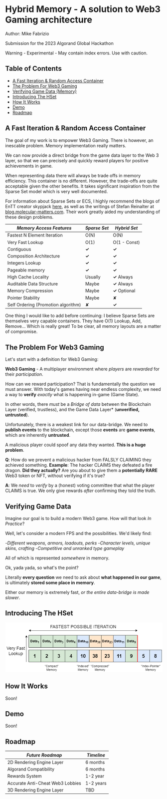 # Hybrid Memory - A solution to Web3 Gaming architecture

Author: Mike Fabrizio

Submission for the 2023 Algorand Global Hackathon

Warning - Experimental - May contain index errors. Use with caution. 

## Table of Contents

* [A Fast Iteration & Random Access Container](#A-Fast-Iteration-&-Random-Access-Container)
* [The Problem For Web3 Gaming](#The-Problem-For-Web3-Gaming)
* [Verifying Game Data (Memory)](#Verifying-Game-Data)
* [Introducing The HSet](#Introducing-The-Hset)
* [How It Works](#How-It-Works)
* [Demo](#Demo)
* [Roadmap](#Roadmap)


## A Fast Iteration & Random Access Container

The goal of my work is to empower Web3 Gaming. There is however, an inescable problem. Memory implementation really matters.

We can now provide a direct bridge from the game data layer to the Web 3 layer, so that we can precisely and quickly reward players for positive achievements in game.

When representing data there will always be trade offs in memory efficiency. This container is no different. However, the trade-offs are quite acceptable given the other benefits. 
It takes significant inspiration from the Sparse Set model which is very well documented. 

For information about Sparse Sets or ECS, I highly recommend the blogs of EnTT creator skypjack [here](https://skypjack.github.io/ "EnTT blog"),
as well as the writings of Stefan Reinalter at [blog.molecular-matters.com](blog.molecular-matters.com "Molecule Engine blog").
Their work greatly aided my understanding of these design problems.


| ***Memory Access Features***               | *Sparse Set* | *Hybrid Set*   |
|--------------------------------------------|--------------|----------------|
| Fastest N Element Iteration                | O(N)         | O(N)           |
| Very Fast Lookup                           | O(1)         | O(1 - Const)   |
| Contiguous                                 | **✓**        | **✓**          |
| Composition Architecture                   | **✓**        | **✓**          |
| Integers Lookup                            | **✓**        | **✓**          |
| Pageable memory                            | **✓**        | **✓**          |
| High Cache Locality                        | Usually      | **✓** Always   |
| Auditable Data Structure                   | Maybe        | **✓** Always   |
| Memory Compression                         | Maybe        | **✓** Optional |
| Pointer Stability                          | Maybe        |   ✘            |
| Self Ordering (Promotion algorithm)        | ✘            | **✓**          |


One thing I would like to add before continuing: 
I believe Sparse Sets are themselves very capable containers. They have O(1) Lookup, Add, Remove... Which is really great! To be clear, all memory layouts are a matter of compromise.


## The Problem For Web3 Gaming

Let's start with a definition for Web3 Gaming:

**Web3 Gaming** - A multiplayer environment where *players* are *rewarded* for their *participation*.


How can we reward participation? That is fundamentally the question we must answer. With today's games having near endless complexity,
we need a way to **verify** *exactly* what is happening in-game (Game State).

In other words, there *must* be a *Bridge of data* between the Blockchain Layer (verified, trustless), and the Game Data Layer* (**unverified, untrusted**).







Unfortunately, there is a weakest link for our data-bridge. 
We need to **publish events** to the blockchain, except those **events** are **game events**, which are inherently **untrusted**.


A malicious player could spoof any data they wanted. **This is a huge problem**.

**Q**: How do we prevent a malicious hacker from FALSLY CLAIMING they achieved something.
**Example**: The hacker CLAIMS they defeated a fire dragon. **Did they actually?** Are you about to give them a **potentially RARE** Web3 token or NFT, without verifying if it's true?

**A**: We *need* to *verify* by a (honest) voting committee that what the player CLAIMS is true. We only give rewards *after* confirming they told the truth.


## Verifying Game Data

Imagine our goal is to build a modern Web3 game. How will that look *In Practice*?

Well, let's consider a modern FPS and the possibilities. We'd likely find:

-*Different weapons, armors, loadouts, perks*
-*Character levels, unique skins, crafting*
-*Competitive and unranked type gameplay*

All of which is represented *somewhere* in memory. 


Ok, yada yada, so what's the point?

Literally **every question** we need to ask about **what happened in our game**, is ultimately **stored some place in memory**.

Either our memory is extremely fast, *or the entire data-bridge is made slower*.


## Introducing The HSet

![alt text][HSet]

[HSet]: https://github.com/MichaelFabrizio/Hybrid-Set/raw/main/References/Images/HSet_Simplified.png "Hybrid Set"

## How It Works
Soon!

## Demo
Soon!

## Roadmap

| ***Future Roadmap***                       | *Timeline*   |
|--------------------------------------------|--------------|
| 2D Rendering Engine Layer                  | 6 months     |
| Algorand Compatibility                     | 6 months     |
| Rewards System                             | 1-2 year     |
| Accurate Anti-Cheat Web3 Lobbies           | 1-2 years    |
| 3D Rendering Engine Layer                  | TBD          |

